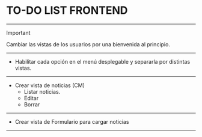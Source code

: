 # TO-DO LIST FRONTEND
------------------------------------------------------
> [!IMPORTANT]
> Cambiar las vistas de los usuarios por una bienvenida al principio.

------------------------------------------------------

- Habilitar cada opción en el menú desplegable y separarla por distintas vistas.

------------------------------------------------------

- Crear vista de noticias (CM)
  - Listar noticias.
  - Editar
  - Borrar

------------------------------------------------------

- Crear vista de Formulario para cargar noticias

------------------------------------------------------
